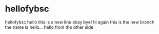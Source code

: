 # hellofybsc
hellofybsc
hello this is a new line
okay bye!
hi again
this is the new branch
the name is hello...
hello from the other side
